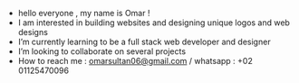 -  hello everyone , my name is Omar ! 
-  I am interested in building websites and designing unique logos and web designs
-  I’m currently learning to be a full stack web developer and designer 
-  I’m looking to collaborate on several projects
-  How to reach me : omarsultan06@gmail.com / whatsapp : +02 01125470096

<!---
omar3295/omar3295 is a ✨ special ✨ repository because its `README.md` (this file) appears on your GitHub profile.
You can click the Preview link to take a look at your changes.
--->

